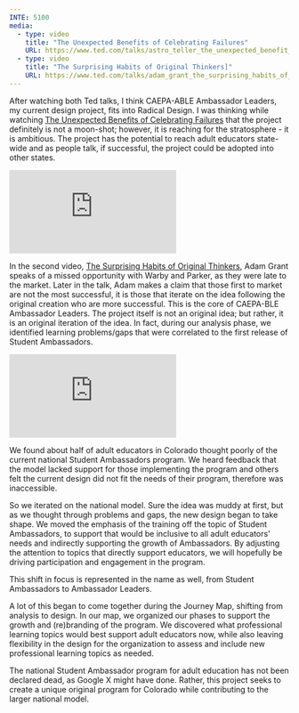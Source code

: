 ```yaml
---
INTE: 5100
media:
  - type: video
    title: "The Unexpected Benefits of Celebrating Failures"
    URL: https://www.ted.com/talks/astro_teller_the_unexpected_benefit_of_celebrating_failure
  - type: video
    title: "The Surprising Habits of Original Thinkers]"
    URL: https://www.ted.com/talks/adam_grant_the_surprising_habits_of_original_thinkers
---
```


After watching both Ted talks, I think CAEPA-ABLE Ambassador Leaders, my current design project, fits into Radical Design. I was thinking while watching [The Unexpected Benefits of Celebrating Failures](https://www.ted.com/talks/astro_teller_the_unexpected_benefit_of_celebrating_failure) that the project definitely is not a moon-shot; however, it is reaching for the stratosphere - it is ambitious. The project has the potential to reach adult educators state-wide and as people talk, if successful, the project could be adopted into other states.

<div class="aspect-ratio aspect-ratio--16-9">
  <iframe class="aspect-ratio--content" src="https://embed.ted.com/talks/astro_teller_the_unexpected_benefit_of_celebrating_failure" title="TED video player" frameborder="0" allow="accelerometer; autoplay; clipboard-write; encrypted-media; gyroscope; picture-in-picture" allowfullscreen></iframe>
</div>

In the second video, [The Surprising Habits of Original Thinkers](https://www.ted.com/talks/adam_grant_the_surprising_habits_of_original_thinkers), Adam Grant speaks of a missed opportunity with Warby and Parker, as they were late to the market. Later in the talk, Adam makes a claim that those first to market are not the most successful, it is those that iterate on the idea following the original creation who are more successful. This is the core of CAEPA-BLE Ambassador Leaders. The project itself is not an original idea; but rather, it is an original iteration of the idea. In fact, during our analysis phase, we identified learning problems/gaps that were correlated to the first release of Student Ambassadors.

<div class="aspect-ratio aspect-ratio--16-9">
  <iframe class="aspect-ratio--content" src="https://embed.ted.com/talks/adam_grant_the_surprising_habits_of_original_thinkers" title="TED video player" frameborder="0" allow="accelerometer; autoplay; clipboard-write; encrypted-media; gyroscope; picture-in-picture" allowfullscreen></iframe>
</div>

We found about half of adult educators in Colorado thought poorly of the current national Student Ambassadors program. We heard feedback that the model lacked support for those implementing the program and others felt the current design did not fit the needs of their program, therefore was inaccessible.

So we iterated on the national model. Sure the idea was muddy at first, but as we thought through problems and gaps, the new design began to take shape. We moved the emphasis of the training off the topic of Student Ambassadors, to support that would be inclusive to all adult educators' needs and indirectly supporting the growth of Ambassadors. By adjusting the attention to topics that directly support educators, we will hopefully be driving participation and engagement in the program.

This shift in focus is represented in the name as well, from Student Ambassadors to Ambassador Leaders.

A lot of this began to come together during the Journey Map, shifting from analysis to design. In our map, we organized our phases to support the growth and (re)branding of the program. We discovered what professional learning topics would best support adult educators now, while also leaving flexibility in the design for the organization to assess and include new professional learning topics as needed.

The national Student Ambassador program for adult education has not been declared dead, as Google X might have done. Rather, this project seeks to create a unique original program for Colorado while contributing to the larger national model.
